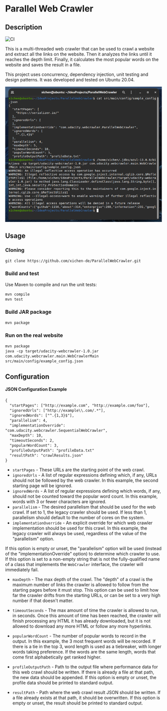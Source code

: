 # Parallel Web Crawler

## Description

![CI](https://github.com/xichen-de/ParallelWebCrawler/actions/workflows/java-ci.yml/badge.svg)

This is a multi-threaded web crawler that can be used to crawl a website and extract all the links on the website. Then it analyzes the links until it reaches the depth limit. Finally, it calculates the most popular words on the website and saves the result in a file.

This project uses concurrency, dependency injection, unit testing and design patterns. It was developed and tested on Ubuntu 20.04.

![image-20211102092705480](README.assets/example.png)

## Usage    
### Cloning

```
git clone https://github.com/xichen-de/ParallelWebCrawler.git
```

### Build and test

Use Maven to compile and run the unit tests:

```
mvn compile
mvn test
```

### Build JAR package

```
mvn package
```

### Run on the real website

```
mvn package
java -cp target/udacity-webcrawler-1.0.jar com.udacity.webcrawler.main.WebCrawlerMain src/main/config/example_config.json
```



## Configuration

#### JSON Configuration Example

```
{
  "startPages": ["http://example.com", "http://example.com/foo"],
  "ignoredUrls": ["http://example\\.com/.*"],
  "ignoredWords": ["^.{1,3}$"],
  "parallelism": 4,
  "implementationOverride": "com.udacity.webcrawler.SequentialWebCrawler",
  "maxDepth": 10,
  "timeoutSeconds": 2,
  "popularWordCount": 3,
  "profileOutputPath": "profileData.txt"
  "resultPath": "crawlResults.json"
}
```

- `startPages` - These URLs are the starting point of the web crawl.
- `ignoredUrls` - A list of regular expressions defining which, if any, URLs should not be followed by the web crawler. In this example, the second starting page will be ignored.
- `ignoredWords` - A list of regular expressions defining which words, if any, should not be counted toward the popular word count. In this example, words with 3 or fewer characters are ignored.
- `parallelism` - The desired parallelism that should be used for the web crawl. If set to 1, the legacy crawler should be used. If less than 1, parallelism should default to the number of cores on the system.
- `implementationOverride` - An explicit override for which web crawler implementation should be used for this crawl. In this example, the legacy crawler will always be used, regardless of the value of the "parallelism" option.

If this option is empty or unset, the "parallelism" option will be used (instead of the "implementationOverride" option) to determine which crawler to use. If this option is set to a non-empty string that is not the fully-qualified name of a class that implements the `WebCrawler` interface, the crawler will immediately fail.

- `maxDepth` - The max depth of the crawl. The "depth" of a crawl is the maximum number of links the crawler is allowed to follow from the starting pages before it must stop. This option can be used to limit how far the crawler drifts from the starting URLs, or can be set to a very high number if that doesn't matter.

- `timeoutSeconds` - The max amount of time the crawler is allowed to run, in seconds. Once this amount of time has been reached, the crawler will finish processing any HTML it has already downloaded, but it is not allowed to download any more HTML or follow any more hyperlinks.
- `popularWordCount` - The number of popular words to record in the output. In this example, the 3 most frequent words will be recorded. If there is a tie in the top 3, word length is used as a tiebreaker, with longer words taking preference. If the words are the same length, words that come first alphabetically get ranked higher.
- `profileOutputPath` - Path to the output file where performance data for this web crawl should be written. If there is already a file at that path, the new data should be appended. If this option is empty or unset, the profile data should be printed to standard output.
- `resultPath` - Path where the web crawl result JSON should be written. If a file already exists at that path, it should be overwritten. If this option is empty or unset, the result should be printed to standard output.
